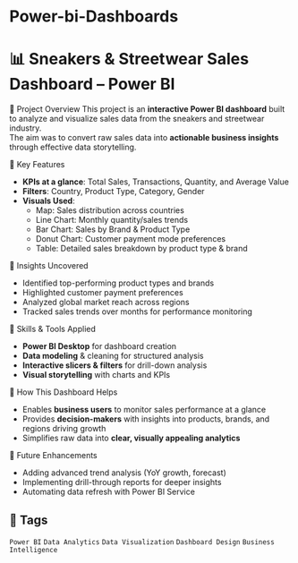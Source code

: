 # Power-bi-Dashboards
# 📊 Sneakers & Streetwear Sales Dashboard – Power BI
🔹 Project Overview
This project is an **interactive Power BI dashboard** built to analyze and visualize sales data from the sneakers and streetwear industry.  
The aim was to convert raw sales data into **actionable business insights** through effective data storytelling.

🔹 Key Features
- **KPIs at a glance**: Total Sales, Transactions, Quantity, and Average Value  
- **Filters**: Country, Product Type, Category, Gender  
- **Visuals Used**:
  - Map: Sales distribution across countries  
  - Line Chart: Monthly quantity/sales trends  
  - Bar Chart: Sales by Brand & Product Type  
  - Donut Chart: Customer payment mode preferences  
  - Table: Detailed sales breakdown by product type & brand  

 🔹 Insights Uncovered
- Identified top-performing product types and brands  
- Highlighted customer payment preferences  
- Analyzed global market reach across regions  
- Tracked sales trends over months for performance monitoring  

🔹 Skills & Tools Applied
- **Power BI Desktop** for dashboard creation  
- **Data modeling** & cleaning for structured analysis  
- **Interactive slicers & filters** for drill-down analysis  
- **Visual storytelling** with charts and KPIs
  
🔹 How This Dashboard Helps
- Enables **business users** to monitor sales performance at a glance  
- Provides **decision-makers** with insights into products, brands, and regions driving growth  
- Simplifies raw data into **clear, visually appealing analytics**
  
 🚀 Future Enhancements
- Adding advanced trend analysis (YoY growth, forecast)  
- Implementing drill-through reports for deeper insights  
- Automating data refresh with Power BI Service  



## 🔖 Tags
`Power BI` `Data Analytics` `Data Visualization` `Dashboard Design` `Business Intelligence`
